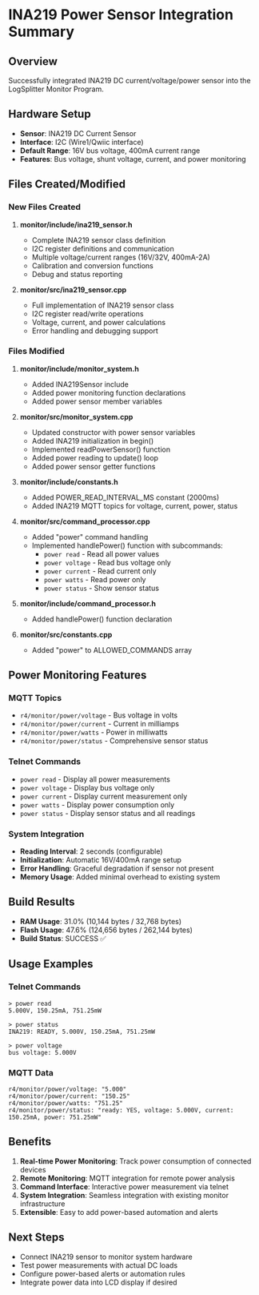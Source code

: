 # INA219 Power Sensor Integration Summary

## Overview
Successfully integrated INA219 DC current/voltage/power sensor into the LogSplitter Monitor Program.

## Hardware Setup
- **Sensor**: INA219 DC Current Sensor
- **Interface**: I2C (Wire1/Qwiic interface)
- **Default Range**: 16V bus voltage, 400mA current range
- **Features**: Bus voltage, shunt voltage, current, and power monitoring

## Files Created/Modified

### New Files Created
1. **monitor/include/ina219_sensor.h**
   - Complete INA219 sensor class definition
   - I2C register definitions and communication
   - Multiple voltage/current ranges (16V/32V, 400mA-2A)
   - Calibration and conversion functions
   - Debug and status reporting

2. **monitor/src/ina219_sensor.cpp**
   - Full implementation of INA219 sensor class
   - I2C register read/write operations
   - Voltage, current, and power calculations
   - Error handling and debugging support

### Files Modified
1. **monitor/include/monitor_system.h**
   - Added INA219Sensor include
   - Added power monitoring function declarations
   - Added power sensor member variables

2. **monitor/src/monitor_system.cpp**
   - Updated constructor with power sensor variables
   - Added INA219 initialization in begin()
   - Implemented readPowerSensor() function
   - Added power reading to update() loop
   - Added power sensor getter functions

3. **monitor/include/constants.h**
   - Added POWER_READ_INTERVAL_MS constant (2000ms)
   - Added INA219 MQTT topics for voltage, current, power, status

4. **monitor/src/command_processor.cpp**
   - Added "power" command handling
   - Implemented handlePower() function with subcommands:
     - `power read` - Read all power values
     - `power voltage` - Read bus voltage only
     - `power current` - Read current only
     - `power watts` - Read power only
     - `power status` - Show sensor status

5. **monitor/include/command_processor.h**
   - Added handlePower() function declaration

6. **monitor/src/constants.cpp**
   - Added "power" to ALLOWED_COMMANDS array

## Power Monitoring Features

### MQTT Topics
- `r4/monitor/power/voltage` - Bus voltage in volts
- `r4/monitor/power/current` - Current in milliamps
- `r4/monitor/power/watts` - Power in milliwatts
- `r4/monitor/power/status` - Comprehensive sensor status

### Telnet Commands
- `power read` - Display all power measurements
- `power voltage` - Display bus voltage only
- `power current` - Display current measurement only
- `power watts` - Display power consumption only
- `power status` - Display sensor status and all readings

### System Integration
- **Reading Interval**: 2 seconds (configurable)
- **Initialization**: Automatic 16V/400mA range setup
- **Error Handling**: Graceful degradation if sensor not present
- **Memory Usage**: Added minimal overhead to existing system

## Build Results
- **RAM Usage**: 31.0% (10,144 bytes / 32,768 bytes)
- **Flash Usage**: 47.6% (124,656 bytes / 262,144 bytes)
- **Build Status**: SUCCESS ✅

## Usage Examples

### Telnet Commands
```
> power read
5.000V, 150.25mA, 751.25mW

> power status
INA219: READY, 5.000V, 150.25mA, 751.25mW

> power voltage
bus voltage: 5.000V
```

### MQTT Data
```
r4/monitor/power/voltage: "5.000"
r4/monitor/power/current: "150.25"
r4/monitor/power/watts: "751.25"
r4/monitor/power/status: "ready: YES, voltage: 5.000V, current: 150.25mA, power: 751.25mW"
```

## Benefits
1. **Real-time Power Monitoring**: Track power consumption of connected devices
2. **Remote Monitoring**: MQTT integration for remote power analysis
3. **Command Interface**: Interactive power measurement via telnet
4. **System Integration**: Seamless integration with existing monitor infrastructure
5. **Extensible**: Easy to add power-based automation and alerts

## Next Steps
- Connect INA219 sensor to monitor system hardware
- Test power measurements with actual DC loads
- Configure power-based alerts or automation rules
- Integrate power data into LCD display if desired